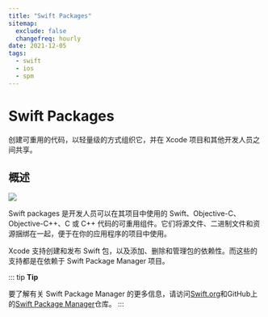 ```yaml
---
title: "Swift Packages"
sitemap:
  exclude: false
  changefreq: hourly
date: 2021-12-05
tags:
  - swift
  - ios
  - spm
---
```


# Swift Packages

创建可重用的代码，以轻量级的方式组织它，并在 Xcode 项目和其他开发人员之间共享。

## 概述

![](http://blog.loveli.site/mweb/16489043357040.jpg)

Swift packages 是开发人员可以在其项目中使用的 Swift、Objective-C、Objective-C++、C 或 C++ 代码的可重用组件。它们将源文件、二进制文件和资源捆绑在一起，便于在你的应用程序的项目中使用。

Xcode 支持创建和发布 Swift 包，以及添加、删除和管理包的依赖性。而这些的支持都是在依赖于 Swift Package Manager 项目。


::: tip
**Tip**

要了解有关 Swift Package Manager 的更多信息，请访问[Swift.org](https://swift.org/package-manager/)和GitHub上的[Swift Package Manager](https://github.com/apple/swift-package-manager)仓库。
:::

